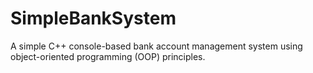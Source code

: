 # SimpleBankSystem
A simple C++ console-based bank account management system using object-oriented programming (OOP) principles.
